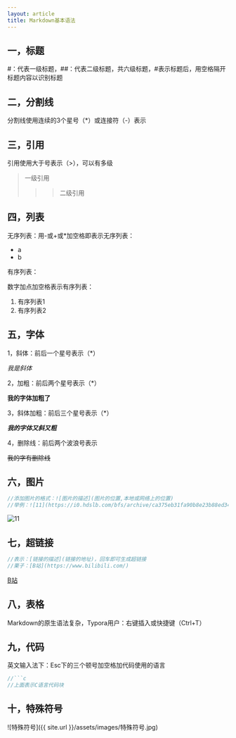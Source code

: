 ```yaml
---
layout: article
title: Markdown基本语法 
---
```


## 一，标题

#：代表一级标题，##：代表二级标题，共六级标题，#表示标题后，用空格隔开标题内容以识别标题

## 二，分割线

分割线使用连续的3个星号（*）或连接符（-）表示

## 三，引用

引用使用大于号表示（>），可以有多级

> 一级引用
>
> > > 二级引用

## 四，列表

无序列表：用-或+或*加空格即表示无序列表：

- a
- b

有序列表：

数字加点加空格表示有序列表：

1. 有序列表1
2. 有序列表2

## 五，字体

1，斜体：前后一个星号表示（*）

*我是斜体*

2，加粗：前后两个星号表示（*）

**我的字体加粗了**

3，斜体加粗：前后三个星号表示（*）

***我的字体又斜又粗***

4，删除线：前后两个波浪号表示

~~我的字有删除线~~

## 六，图片

```c
//添加图片的格式：![图片的描述](图片的位置,本地或网络上的位置)
//举例：![11](https://i0.hdslb.com/bfs/archive/ca375eb31fa90b8e23b88ed3433c2f60de1c2e6e.png)
```

![11](https://i0.hdslb.com/bfs/archive/ca375eb31fa90b8e23b88ed3433c2f60de1c2e6e.png)

## 七，超链接

```c
//表示：[链接的描述](链接的地址)，回车即可生成超链接
//栗子：[B站](https://www.bilibili.com/)
```

[B站](https://www.bilibili.com/)

## 八，表格

Markdown的原生语法复杂，Typora用户：右键插入或快捷键（Ctrl+T）

## 九，代码

英文输入法下：Esc下的三个顿号加空格加代码使用的语言

```c
//```c
//上面表示C语言代码块
```

## 十，特殊符号

![特殊符号]({{ site.url }}/assets/images/特殊符号.jpg)

